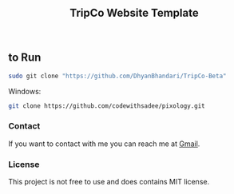 
  <h2 align="center">TripCo Website Template</h2>
</div>

<br />

## to Run 
```bash
sudo git clone "https://github.com/DhyanBhandari/TripCo-Beta"
```

Windows:

```bash
git clone https://github.com/codewithsadee/pixology.git
```

### Contact

If you want to contact with me you can reach me at [Gmail](bhandaridhyan27@gmail.com).

### License

This project is not free to use and does contains MIT license.
